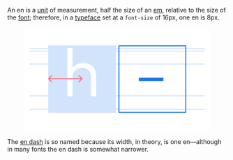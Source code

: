 
An en is a [unit](/glossary/unit) of measurement, half the size of an [em](/glossary/em), relative to the size of the [font](/glossary/font); therefore, in a [typeface](/glossary/typeface) set at a `font-size` of 16px, one en is 8px.

<figure>

![On the left, a glyph sitting inside an em square, with arrows illustrating half of its total width. On the right, an en dash, occupying almost the same half width.](images/thumbnail.svg)

</figure>

The [en dash](/glossary/dashes) is so named because its width, in theory, is one en—although in many fonts the en dash is somewhat narrower. 